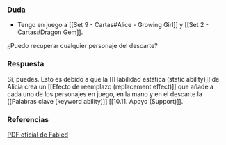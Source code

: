 ### Duda
- Tengo en juego a [[Set 9 - Cartas#Alice - Growing Girl]] y [[Set 2 - Cartas#Dragon Gem]].

¿Puedo recuperar cualquier personaje del descarte?
### Respuesta
Sí, puedes. Esto es debido a que la [[Habilidad estática (static ability)]] de Alicia crea un [[Efecto de reemplazo (replacement effect)]] que añade a cada uno de los personajes en juego, en la mano y en el descarte la [[Palabras clave (keyword ability)]] [[10.11. Apoyo (Support)]].
 
### Referencias
[PDF oficial de Fabled](https://files.disneylorcana.com/Fabled_SetReleaseNotes_EN.pdf)